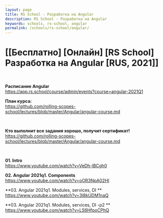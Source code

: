 ```yaml
---
layout: page
title: RS School - Разработка на Angular
description: RS School - Разработка на Angular
keywords: schools, rs-school, angular
permalink: /schools/rs-school/angular/
---
```


# [[Бесплатно] [Онлайн] [RS School] Разработка на Angular [RUS, 2021]]

<br/>

**Расписание Angular**  
https://app.rs.school/course/admin/events?course=angular-2021Q1
<br/>

**План курса:**  
https://github.com/rolling-scopes-school/lectures/blob/master/Angular/angular-course.md

<br/>

**Кто выполнит все задания хорошо, получит сертификат!**  
https://github.com/rolling-scopes-school/lectures/blob/master/Angular/angular-course.md

<br/>

**01. Intro**  
https://www.youtube.com/watch?v=VeDh-lBCgh0

**02. Angular 2021q1. Components**  
https://www.youtube.com/watch?v=oOR3NpA02HI

**03. Angular 2021q1. Modules, services, DI
**  
https://www.youtube.com/watch?v=3l8kUDM1naQ

**03. Angular 2021q1. Modules, services, DI -p2
**  
https://www.youtube.com/watch?v=LS6HfpoCPhQ

